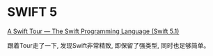 SWIFT 5
========

[A Swift Tour — The Swift Programming Language (Swift 5.1)](https://docs.swift.org/swift-book/GuidedTour/GuidedTour.html)

跟着Tour走了一下, 发现Swift非常精致, 即保留了强类型, 同时也足够简单。


